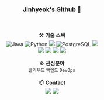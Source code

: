 <div align="center">

### Jinhyeok's Github 👋
</br></br>
🛠 **기술 스택**</br>
<img src="https://img.shields.io/badge/Java-953734?style=flat&logo=java&logoColor=white" alt="Java"> <img src="https://img.shields.io/badge/Python-3776AB?style=flat&logo=Python&logoColor=white" alt="Python"> <img src="https://img.shields.io/badge/Spring%20Boot-6DB33F?style=flat&logo=Spring%20Boot&logoColor=white"/> <img src="https://img.shields.io/badge/PostgreSQL-336791?style=flat&logo=PostgreSQL&logoColor=white" alt="PostgreSQL"> <img src="https://img.shields.io/badge/Mongodb-47A248?style=flat&logo=mongodb&logoColor=white"></br> <img src="https://img.shields.io/badge/AWS-232F3E?style=flat&logo=amazonwebservices&logoColor=white"> <img src="https://img.shields.io/badge/Linux-FCC624?style=flat&logo=Linux&logoColor=black"> <img src="https://img.shields.io/badge/Terraform-844FBA?style=flat&logo=terraform&logoColor=white"> <img src="https://img.shields.io/badge/Docker-2496ED?style=flat&logo=docker&logoColor=white">

⚙️ **관심분야**</br>
`클라우드` `백엔드` `DevOps`</br></br>
📫 **Contact**</br>
[<img src="https://img.shields.io/badge/Gmail-EA4335?style=flat&logo=Gmail&logoColor=white">](mailto:hyeok1234565@gmail.com) [<img src="https://img.shields.io/badge/LinkedIn-0A66C2?style=flat&logo=LinkedIn&logoColor=white">](http://linkedin.com/in/진혁-고-368652323)

</div>
